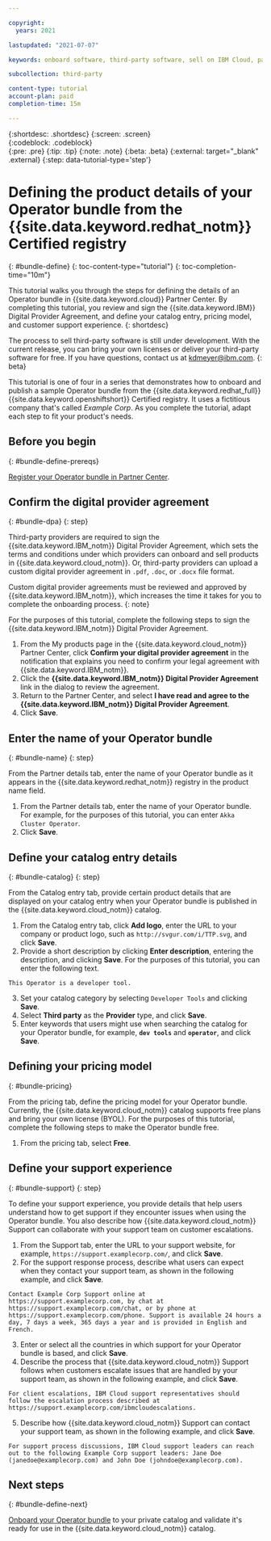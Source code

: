 ```yaml
---

copyright:
  years: 2021

lastupdated: "2021-07-07"

keywords: onboard software, third-party software, sell on IBM Cloud, partner center, operator, validate, test, Red Hat OpenShift cluster, bundle, Kubernetes cluster, product details, catalog listing, support, pricing, BYOL

subcollection: third-party

content-type: tutorial
account-plan: paid
completion-time: 15m 

---
```


{:shortdesc: .shortdesc}
{:screen: .screen}  
{:codeblock: .codeblock}  
{:pre: .pre}
{:tip: .tip}
{:note: .note}
{:beta: .beta}
{:external: target="_blank" .external}
{:step: data-tutorial-type='step'} 

# Defining the product details of your Operator bundle from the {{site.data.keyword.redhat_notm}} Certified registry
{: #bundle-define}
{: toc-content-type="tutorial"} 
{: toc-completion-time="10m"} 

This tutorial walks you through the steps for defining the details of an Operator bundle in {{site.data.keyword.cloud}} Partner Center. By completing this tutorial, you review and sign the {{site.data.keyword.IBM}} Digital Provider Agreement, and define your catalog entry, pricing model, and customer support experience. 
{: shortdesc}

The process to sell third-party software is still under development. With the current release, you can bring your own licenses or deliver your third-party software for free. If you have questions, contact us at kdmeyer@ibm.com.
{: beta}

This tutorial is one of four in a series that demonstrates how to onboard and publish a sample Operator bundle from the {{site.data.keyword.redhat_full}} {{site.data.keyword.openshiftshort}} Certified registry. It uses a fictitious company that's called *Example Corp*. As you complete the tutorial, adapt each step to fit your product's needs.

## Before you begin
{: #bundle-define-prereqs}

[Register your Operator bundle in Partner Center](/docs/third-party?topic=third-party-bundle-register).

## Confirm the digital provider agreement
{: #bundle-dpa}
{: step}

Third-party providers are required to sign the {{site.data.keyword.IBM_notm}} Digital Provider Agreement, which sets the terms and conditions under which providers can onboard and sell products in {{site.data.keyword.cloud_notm}}. Or, third-party providers can upload a custom digital provider agreement in `.pdf`, `.doc`, or `.docx` file format. 

Custom digital provider agreements must be reviewed and approved by {{site.data.keyword.IBM_notm}}, which increases the time it takes for you to complete the onboarding process. 
{: note}

For the purposes of this tutorial, complete the following steps to sign the {{site.data.keyword.IBM_notm}} Digital Provider Agreement. 

1. From the My products page in the {{site.data.keyword.cloud_notm}} Partner Center, click **Confirm your digital provider agreement** in the notification that explains you need to confirm your legal agreement with {{site.data.keyword.IBM_notm}}.
1. Click the **{{site.data.keyword.IBM_notm}} Digital Provider Agreement** link in the dialog to review the agreement. 
1. Return to the Partner Center, and select **I have read and agree to the {{site.data.keyword.IBM_notm}} Digital Provider Agreement**.
1. Click **Save**. 

## Enter the name of your Operator bundle
{: #bundle-name}
{: step}

From the Partner details tab, enter the name of your Operator bundle as it appears in the {{site.data.keyword.redhat_notm}} registry in the product name field. 

1. From the Partner details tab, enter the name of your Operator bundle. For example, for the purposes of this tutorial, you can enter `Akka Cluster Operator`.
2. Click **Save**.

## Define your catalog entry details
{: #bundle-catalog}
{: step}

From the Catalog entry tab, provide certain product details that are displayed on your catalog entry when your Operator bundle is published in the {{site.data.keyword.cloud_notm}} catalog.

1. From the Catalog entry tab, click **Add logo**, enter the URL to your company or product logo, such as `http://svgur.com/i/TTP.svg`, and click **Save**.
2. Provide a short description by clicking **Enter description**, entering the description, and clicking **Save**. For the purposes of this tutorial, you can enter the following text.

  `This Operator is a developer tool.`
  
3. Set your catalog category by selecting `Developer Tools` and clicking **Save**.
4. Select **Third party** as the **Provider** type, and click **Save**.
5. Enter keywords that users might use when searching the catalog for your Operator bundle, for example, **`dev tools`** and **`operator`**, and click **Save**.

## Defining your pricing model
{: #bundle-pricing}

From the pricing tab, define the pricing model for your Operator bundle. Currently, the {{site.data.keyword.cloud_notm}} catalog supports free plans and bring your own license (BYOL). For the purposes of this tutorial, complete the following steps to make the Operator bundle free. 

1. From the pricing tab, select **Free**. 

## Define your support experience
{: #bundle-support}
{: step}

To define your support experience, you provide details that help users understand how to get support if they encounter issues when using the Operator bundle. You also describe how {{site.data.keyword.cloud_notm}} Support can collaborate with your support team on customer escalations.

1. From the Support tab, enter the URL to your support website, for example, `https://support.examplecorp.com/`, and click **Save**.
2. For the support response process, describe what users can expect when they contact your support team, as shown in the following example, and click **Save**.

  `Contact Example Corp Support online at https://support.examplecorp.com, by chat at https://support.examplecorp.com/chat, or by phone at https://support.examplecorp.com/phone. Support is available 24 hours a day, 7 days a week, 365 days a year and is provided in English and French.`
  
3. Enter or select all the countries in which support for your Operator bundle is based, and click **Save**.
4. Describe the process that {{site.data.keyword.cloud_notm}} Support follows when customers escalate issues that are handled by your support team, as shown in the following example, and click **Save**. 

  `For client escalations, IBM Cloud support representatives should follow the escalation process described at https://support.examplecorp.com/ibmcloudescalations.`
  
5. Describe how {{site.data.keyword.cloud_notm}} Support can contact your support team, as shown in the following example, and click **Save**.

  `For support process discussions, IBM Cloud support leaders can reach out to the following Example Corp support leaders: Jane Doe (janedoe@examplecorp.com) and John Doe (johndoe@examplecorp.com).`


## Next steps
{: #bundle-define-next}

[Onboard your Operator bundle](/docs/third-party?topic=third-party-bundle-onboard) to your private catalog and validate it's ready for use in the {{site.data.keyword.cloud_notm}} catalog. 

